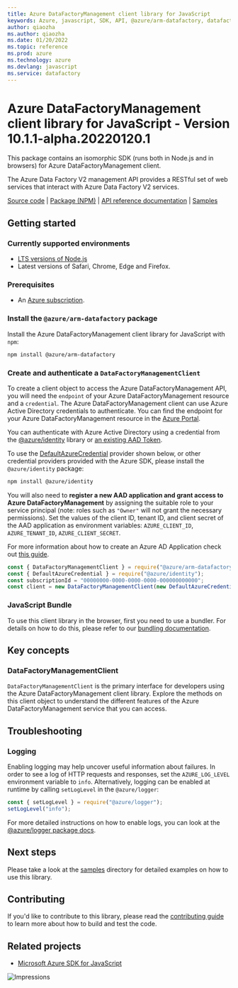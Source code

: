 ```yaml
---
title: Azure DataFactoryManagement client library for JavaScript
keywords: Azure, javascript, SDK, API, @azure/arm-datafactory, datafactory
author: qiaozha
ms.author: qiaozha
ms.date: 01/20/2022
ms.topic: reference
ms.prod: azure
ms.technology: azure
ms.devlang: javascript
ms.service: datafactory
---
```

# Azure DataFactoryManagement client library for JavaScript - Version 10.1.1-alpha.20220120.1 


This package contains an isomorphic SDK (runs both in Node.js and in browsers) for Azure DataFactoryManagement client.

The Azure Data Factory V2 management API provides a RESTful set of web services that interact with Azure Data Factory V2 services.

[Source code](https://github.com/Azure/azure-sdk-for-js/tree/main/sdk/datafactory/arm-datafactory) |
[Package (NPM)](https://www.npmjs.com/package/@azure/arm-datafactory) |
[API reference documentation](https://docs.microsoft.com/javascript/api/@azure/arm-datafactory) |
[Samples](https://github.com/Azure-Samples/azure-samples-js-management)

## Getting started

### Currently supported environments

- [LTS versions of Node.js](https://nodejs.org/about/releases/)
- Latest versions of Safari, Chrome, Edge and Firefox.

### Prerequisites

- An [Azure subscription][azure_sub].

### Install the `@azure/arm-datafactory` package

Install the Azure DataFactoryManagement client library for JavaScript with `npm`:

```bash
npm install @azure/arm-datafactory
```

### Create and authenticate a `DataFactoryManagementClient`

To create a client object to access the Azure DataFactoryManagement API, you will need the `endpoint` of your Azure DataFactoryManagement resource and a `credential`. The Azure DataFactoryManagement client can use Azure Active Directory credentials to authenticate.
You can find the endpoint for your Azure DataFactoryManagement resource in the [Azure Portal][azure_portal].

You can authenticate with Azure Active Directory using a credential from the [@azure/identity][azure_identity] library or [an existing AAD Token](https://github.com/Azure/azure-sdk-for-js/blob/master/sdk/identity/identity/samples/AzureIdentityExamples.md#authenticating-with-a-pre-fetched-access-token).

To use the [DefaultAzureCredential][defaultazurecredential] provider shown below, or other credential providers provided with the Azure SDK, please install the `@azure/identity` package:

```bash
npm install @azure/identity
```

You will also need to **register a new AAD application and grant access to Azure DataFactoryManagement** by assigning the suitable role to your service principal (note: roles such as `"Owner"` will not grant the necessary permissions).
Set the values of the client ID, tenant ID, and client secret of the AAD application as environment variables: `AZURE_CLIENT_ID`, `AZURE_TENANT_ID`, `AZURE_CLIENT_SECRET`.

For more information about how to create an Azure AD Application check out [this guide](https://docs.microsoft.com/azure/active-directory/develop/howto-create-service-principal-portal).

```javascript
const { DataFactoryManagementClient } = require("@azure/arm-datafactory");
const { DefaultAzureCredential } = require("@azure/identity");
const subscriptionId = "00000000-0000-0000-0000-000000000000";
const client = new DataFactoryManagementClient(new DefaultAzureCredential(), subscriptionId);
```


### JavaScript Bundle
To use this client library in the browser, first you need to use a bundler. For details on how to do this, please refer to our [bundling documentation](https://aka.ms/AzureSDKBundling).

## Key concepts

### DataFactoryManagementClient

`DataFactoryManagementClient` is the primary interface for developers using the Azure DataFactoryManagement client library. Explore the methods on this client object to understand the different features of the Azure DataFactoryManagement service that you can access.

## Troubleshooting

### Logging

Enabling logging may help uncover useful information about failures. In order to see a log of HTTP requests and responses, set the `AZURE_LOG_LEVEL` environment variable to `info`. Alternatively, logging can be enabled at runtime by calling `setLogLevel` in the `@azure/logger`:

```javascript
const { setLogLevel } = require("@azure/logger");
setLogLevel("info");
```

For more detailed instructions on how to enable logs, you can look at the [@azure/logger package docs](https://github.com/Azure/azure-sdk-for-js/tree/main/sdk/core/logger).

## Next steps

Please take a look at the [samples](https://github.com/Azure-Samples/azure-samples-js-management) directory for detailed examples on how to use this library.

## Contributing

If you'd like to contribute to this library, please read the [contributing guide](https://github.com/Azure/azure-sdk-for-js/blob/main/CONTRIBUTING.md) to learn more about how to build and test the code.

## Related projects

- [Microsoft Azure SDK for JavaScript](https://github.com/Azure/azure-sdk-for-js)

![Impressions](https://azure-sdk-impressions.azurewebsites.net/api/impressions/azure-sdk-for-js%2Fsdk%2Fdatafactory%2Farm-datafactory%2FREADME.png)

[azure_cli]: https://docs.microsoft.com/cli/azure
[azure_sub]: https://azure.microsoft.com/free/
[azure_sub]: https://azure.microsoft.com/free/
[azure_portal]: https://portal.azure.com
[azure_identity]: https://github.com/Azure/azure-sdk-for-js/tree/main/sdk/identity/identity
[defaultazurecredential]: https://github.com/Azure/azure-sdk-for-js/tree/main/sdk/identity/identity#defaultazurecredential

